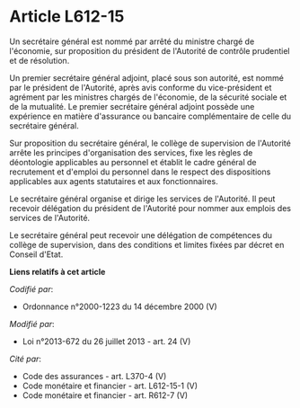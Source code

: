 # Article L612-15

Un secrétaire général est nommé par arrêté du ministre chargé de l'économie, sur proposition du président de l'Autorité de
contrôle prudentiel et de résolution. 

Un premier secrétaire général adjoint, placé sous son autorité, est nommé par le président de l'Autorité, après avis conforme
du vice-président et agrément par les ministres chargés de l'économie, de la sécurité sociale et de la mutualité. Le premier
secrétaire général adjoint possède une expérience en matière d'assurance ou bancaire complémentaire de celle du secrétaire
général. 

Sur proposition du secrétaire général, le collège de supervision de l'Autorité arrête les principes d'organisation des
services, fixe les règles de déontologie applicables au personnel et établit le cadre général de recrutement et d'emploi du
personnel dans le respect des dispositions applicables aux agents statutaires et aux fonctionnaires. 

Le secrétaire général organise et dirige les services de l'Autorité. Il peut recevoir délégation du président de l'Autorité
pour nommer aux emplois des services de l'Autorité. 

Le secrétaire général peut recevoir une délégation de compétences du collège de supervision, dans des conditions et limites
fixées par décret en Conseil d'Etat.

**Liens relatifs à cet article**

_Codifié par_:

  - Ordonnance n°2000-1223 du 14 décembre 2000 (V)

_Modifié par_:

  - Loi n°2013-672 du 26 juillet 2013 - art. 24 (V)

_Cité par_:

  - Code des assurances - art. L370-4 (V)
  - Code monétaire et financier - art. L612-15-1 (V)
  - Code monétaire et financier - art. R612-7 (V)
